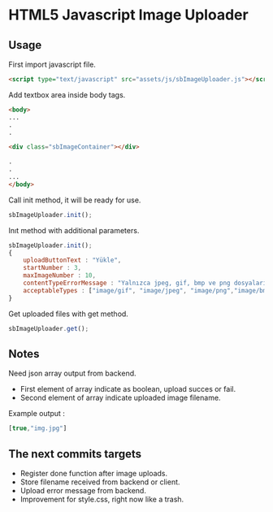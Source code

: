 # HTML5 Javascript Image Uploader

## Usage

First import javascript file.
``` html
<script type="text/javascript" src="assets/js/sbImageUploader.js"></script>
```

Add textbox area inside body tags.
```html
<body>
...
.
.

<div class="sbImageContainer"></div>

.
.
...
</body>
```

Call init method, it will be ready for use.
``` javascript
sbImageUploader.init();
``` 

Inıt method with additional parameters.

``` javascript
sbImageUploader.init();
{
	uploadButtonText : "Yükle",
	startNumber : 3,
	maxImageNumber : 10,
	contentTypeErrorMessage : "Yalnızca jpeg, gif, bmp ve png dosyaları yükleyebilirsiniz.",
	acceptableTypes : ["image/gif", "image/jpeg", "image/png","image/bmp"],
}
``` 
Get uploaded files with get method.

``` javascript
sbImageUploader.get();
``` 

## Notes
Need json array output from backend.
- First element of array indicate as boolean, upload succes or fail.
- Second element of array indicate uploaded image filename.

Example output :
``` javascript
[true,"img.jpg"]
```
## The next commits targets
- Register done function after image uploads.
- Store filename received from backend or client.
- Upload error message from backend.
- Improvement for style.css, right now like a trash.